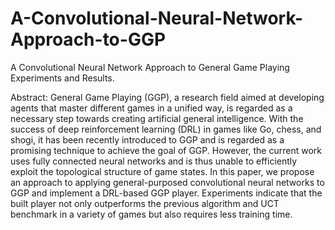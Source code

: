 # A-Convolutional-Neural-Network-Approach-to-GGP
A Convolutional Neural Network Approach to General Game Playing
Experiments and Results.

Abstract:
General Game Playing (GGP), a research field aimed at developing agents that master different games in a unified way, is regarded as a necessary step towards creating artificial general intelligence. With the success of deep reinforcement learning (DRL) in games like Go, chess, and shogi, it has been recently introduced to GGP and is regarded as a promising technique to achieve the goal of GGP. However, the current work uses fully connected neural networks and is thus unable to efficiently exploit the topological structure of game states. In this paper, we propose an approach to applying general-purposed convolutional neural networks to GGP and implement a DRL-based GGP player. Experiments indicate that the built player not only outperforms the previous algorithm and UCT benchmark in a variety of games but also requires less training time.
